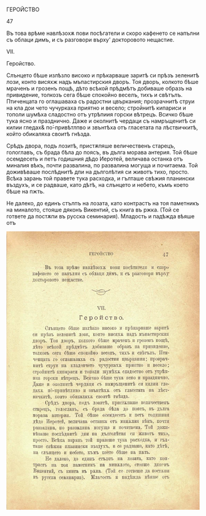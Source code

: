 ﻿ГЕРОЙСТВО

47

Въ това врѣме навлѣзохѫ пови посѣгатели и скоро кафенето се напълни съ облаци димъ, и съ разговори върху' докторовото нещастие.

VII.

Геройство.

Слънцето бѣше излѣзло високо и прѣкарваше заритѣ си прѣзъ зеленитѣ лози, конто висяхж надъ мъпастирския дворъ. Тоя дворъ, колкото бѣше мраченъ и грозенъ пощѣ, дѣто всѣкой прѣдмѣтъ добиваше образъ на привидение, толкозъ сега бѣше спокойно веселъ, тихъ и свѣтълъ. Птиченцата го оглашаваха съ радостни цвъркания; прозрачнитѣ струи на кла дои чето чучуркаха приятно и весело; стройнитѣ кипариси и тополи шумѣха сладостно отъ утрѣпиия горски вѣтрецъ. Всичко бѣше тука ясно и празднично. Даже и околнитѣ чердаци съ намръщенитѣ си килии гледах& по́-привѣтлпво и звънтѣха отъ гласетата па лѣствичкитѣ, който обикаляха своитѣ гнѣзда.

Срѣдъ двора, подъ лозитѣ, пристѫпяше величественъ старецъ, гологлавъ, съ брада бѣла до поясъ, въ дълга морава антерия. Той бѣше осемдесеть и петъ годишния дѣдо Иеротей, величава останка отъ миналия вѣкъ, почти развалина, по развалина могуща и почитаема. Той доживѣваше послѣднитѣ дпи на дълголѣтия си животъ тихо, просто. Всѣка зарань той правете тука расходка, и гълташе свѣжия планински въздухъ, и се радваше, като дѣтѣ, на слънцето и небето, къмъ което бѣше на пжть.

Не далеко, до единъ стълпъ на лозата, като контрастъ на тоя паметникъ на миналото, стояше дяконъ Викентий, съ книга въ ржка. (Той се гответе да постѫпи въ русска семинария). Младость и падѣжда вѣяше отъ

![original](../images/058.jpg)

